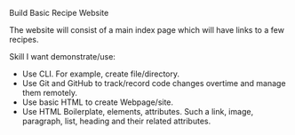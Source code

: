 Build Basic Recipe Website

The website will consist of a main index page which will have links to a few recipes.

Skill I want demonstrate/use:
- Use CLI. For example, create file/directory.
- Use Git and GitHub to track/record code changes overtime and manage them remotely.
- Use basic HTML to create Webpage/site.
- Use HTML Boilerplate, elements, attributes. Such a link, image, paragraph, list, heading and their related attributes.